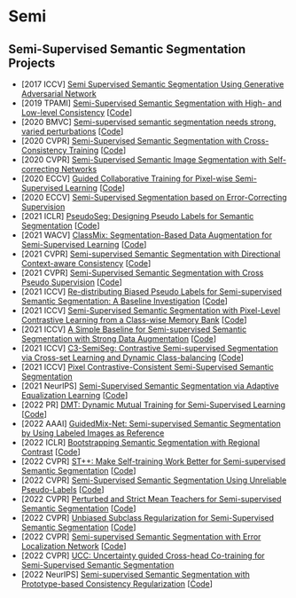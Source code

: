 # Semi
## Semi-Supervised Semantic Segmentation Projects

- [2017 ICCV] [Semi Supervised Semantic Segmentation Using Generative Adversarial Network](https://openaccess.thecvf.com/content_ICCV_2017/papers/Souly__Semi_Supervised_ICCV_2017_paper.pdf)
- [2019 TPAMI] [Semi-Supervised Semantic Segmentation with High- and Low-level Consistency](https://arxiv.org/abs/1908.05724) [[Code](https://github.com/sud0301/semisup-semseg)]
- [2020 BMVC] [Semi-supervised semantic segmentation needs strong, varied perturbations](https://arxiv.org/abs/1906.01916) [[Code](https://github.com/Britefury/cutmix-semisup-seg)]
- [2020 CVPR] [Semi-Supervised Semantic Segmentation with Cross-Consistency Training](https://arxiv.org/abs/2003.09005) [[Code](https://github.com/yassouali/CCT)]
- [2020 CVPR] [Semi-Supervised Semantic Image Segmentation with Self-correcting Networks](https://arxiv.org/abs/1811.07073)
- [2020 ECCV] [Guided Collaborative Training for Pixel-wise Semi-Supervised Learning](https://arxiv.org/abs/2008.05258) [[Code](https://github.com/ZHKKKe/PixelSSL)]
- [2020 ECCV] [Semi-Supervised Segmentation based on Error-Correcting Supervision](https://www.ecva.net/papers/eccv_2020/papers_ECCV/papers/123740137.pdf)
- [2021 ICLR] [PseudoSeg: Designing Pseudo Labels for Semantic Segmentation](https://arxiv.org/abs/2010.09713) [[Code](https://github.com/googleinterns/wss)]
- [2021 WACV] [ClassMix: Segmentation-Based Data Augmentation for Semi-Supervised Learning](https://arxiv.org/abs/2007.07936) [[Code](https://github.com/WilhelmT/ClassMix)]
- [2021 CVPR] [Semi-supervised Semantic Segmentation with Directional Context-aware Consistency](https://arxiv.org/abs/2106.14133) [[Code](https://github.com/dvlab-research/Context-Aware-Consistency)]
- [2021 CVPR] [Semi-Supervised Semantic Segmentation with Cross Pseudo Supervision](https://arxiv.org/abs/2106.01226) [[Code](https://github.com/charlesCXK/TorchSemiSeg)]
- [2021 ICCV] [Re-distributing Biased Pseudo Labels for Semi-supervised Semantic Segmentation: A Baseline Investigation](https://arxiv.org/abs/2107.11279) [[Code](https://github.com/CVMI-Lab/DARS)]
- [2021 ICCV] [Semi-Supervised Semantic Segmentation with Pixel-Level Contrastive Learning from a Class-wise Memory Bank](https://arxiv.org/abs/2104.13415) [[Code](https://github.com/Shathe/SemiSeg-Contrastive)]
- [2021 ICCV] [A Simple Baseline for Semi-supervised Semantic Segmentation with Strong Data Augmentation](https://arxiv.org/abs/2104.07256) [[Code](https://github.com/jianlong-yuan/SimpleBaseline)]
- [2021 ICCV] [C3-SemiSeg: Contrastive Semi-supervised Segmentation via Cross-set Learning and Dynamic Class-balancing](https://openaccess.thecvf.com/content/ICCV2021/papers/Zhou_C3-SemiSeg_Contrastive_Semi-Supervised_Segmentation_via_Cross-Set_Learning_and_Dynamic_Class-Balancing_ICCV_2021_paper.pdf) [[Code](https://github.com/SIAAAAAA/C3-SemiSeg)]
- [2021 ICCV] [Pixel Contrastive-Consistent Semi-Supervised Semantic Segmentation](https://arxiv.org/abs/2108.09025)
- [2021 NeurIPS] [Semi-Supervised Semantic Segmentation via Adaptive Equalization Learning](https://arxiv.org/abs/2110.05474) [[Code](https://github.com/hzhupku/semiseg-ael)]
- [2022 PR] [DMT: Dynamic Mutual Training for Semi-Supervised Learning](https://arxiv.org/abs/2004.08514) [[Code](https://github.com/voldemortX/DST-CBC)]
- [2022 AAAI] [GuidedMix-Net: Semi-supervised Semantic Segmentation by Using Labeled Images as Reference](https://arxiv.org/abs/2112.14015)
- [2022 ICLR] [Bootstrapping Semantic Segmentation with Regional Contrast](https://arxiv.org/abs/2104.04465) [[Code](https://github.com/lorenmt/reco)]
- [2022 CVPR] [ST++: Make Self-training Work Better for Semi-supervised Semantic Segmentation](https://arxiv.org/abs/2106.05095) [[Code](https://github.com/LiheYoung/ST-PlusPlus)]
- [2022 CVPR] [Semi-Supervised Semantic Segmentation Using Unreliable Pseudo-Labels](https://arxiv.org/abs/2203.03884) [[Code](https://github.com/Haochen-Wang409/U2PL)]
- [2022 CVPR] [Perturbed and Strict Mean Teachers for Semi-supervised Semantic Segmentation](https://arxiv.org/abs/2111.12903) [[Code](https://github.com/yyliu01/ps-mt)]
- [2022 CVPR] [Unbiased Subclass Regularization for Semi-Supervised Semantic Segmentation](https://openaccess.thecvf.com/content/CVPR2022/papers/Guan_Unbiased_Subclass_Regularization_for_Semi-Supervised_Semantic_Segmentation_CVPR_2022_paper.pdf) [[Code](https://github.com/Dayan-Guan/USRN)]
- [2022 CVPR] [Semi-supervised Semantic Segmentation with Error Localization Network](https://arxiv.org/abs/2204.02078) [[Code](https://github.com/kinux98/SSL_ELN)]
- [2022 CVPR] [UCC: Uncertainty guided Cross-head Co-training for Semi-Supervised Semantic Segmentation](https://arxiv.org/abs/2205.10334)
- [2022 NeurIPS] [Semi-supervised Semantic Segmentation with Prototype-based Consistency Regularization](https://arxiv.org/pdf/2210.04388.pdf) [[Code](https://github.com/HeimingX/semi_seg_proto)]
